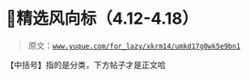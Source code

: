 # 🍜精选风向标（4.12-4.18）

> 原文：[`www.yuque.com/for_lazy/xkrm14/umkd17g0wk5e9bn1`](https://www.yuque.com/for_lazy/xkrm14/umkd17g0wk5e9bn1)

【中括号】指的是分类，下方帖子才是正文哈


